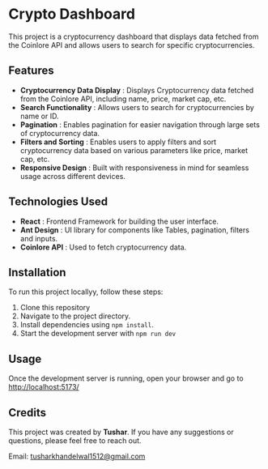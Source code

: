 # Crypto Dashboard

This project is a cryptocurrency dashboard that displays data fetched from the Coinlore API and allows users to search for specific cryptocurrencies.

## Features

- **Cryptocurrency Data Display** : Displays Cryptocurrency data fetched from the Coinlore API, including name, price, market cap, etc.
- **Search Functionality** : Allows users to search for cryptocurrencies by name or ID.
- **Pagination** : Enables pagination for easier navigation through large sets of cryptocurrency data.
- **Filters and Sorting** : Enables users to apply filters and sort cryptocurrency data based  on various parameters like price, market cap, etc.
- **Responsive Design** : Built with responsiveness in mind for seamless usage across different devices.

## Technologies Used

- **React** : Frontend Framework for building the user interface.
- **Ant Design** : UI library for components like Tables, pagination, filters and inputs.
- **Coinlore API** : Used to fetch cryptocurrency data.

## Installation

To run this project locallyy, follow these steps:
1. Clone this repository
2. Navigate to the project directory.
3. Install dependencies using `npm install`.
4. Start the development server with `npm run dev`

## Usage

Once the development server is running, open your browser and go to  [http://localhost:5173/](http://localhost:5173/)

## Credits

This project was created by **Tushar**. If you have any suggestions or questions, please feel free to reach out.

Email: [tusharkhandelwal1512@gmail.com](mailto:tusharkhandelwal1512@gmail.com)